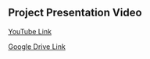 ## Project Presentation Video

[YouTube Link](https://youtu.be/SvaD7WmsN3c)

[Google Drive Link](https://drive.google.com/file/d/1-qFVN66pUtYyCVQyKBTTeUw9R6QMCqra/view?usp=sharing)
